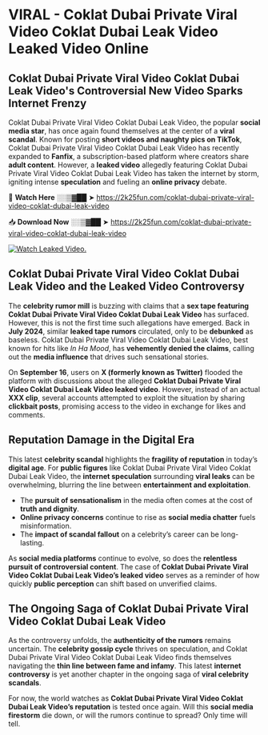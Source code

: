 # VIRAL - Coklat Dubai Private Viral Video Coklat Dubai Leak Video Leaked Video Online

## **Coklat Dubai Private Viral Video Coklat Dubai Leak Video's Controversial New Video Sparks Internet Frenzy**  

Coklat Dubai Private Viral Video Coklat Dubai Leak Video, the popular **social media star**, has once again found themselves at the center of a **viral scandal**. Known for posting **short videos and naughty pics on TikTok**, Coklat Dubai Private Viral Video Coklat Dubai Leak Video has recently expanded to **Fanfix**, a subscription-based platform where creators share **adult content**. However, a **leaked video** allegedly featuring Coklat Dubai Private Viral Video Coklat Dubai Leak Video has taken the internet by storm, igniting intense **speculation** and fueling an **online privacy** debate.  

🔴 **Watch Here** ░░▒▓██ ➤ https://2k25fun.com/coklat-dubai-private-viral-video-coklat-dubai-leak-video  

📥 **Download Now** ░░▒▓██ ➤ https://2k25fun.com/coklat-dubai-private-viral-video-coklat-dubai-leak-video  

[![Watch Leaked Video.](https://miro.medium.com/v2/resize:fit:828/format:webp/1*cilzJN44JGOrTw9NJCrNHA.gif "Watch Leaked Video")](https://2k25fun.com/coklat-dubai-private-viral-video-coklat-dubai-leak-video)

## **Coklat Dubai Private Viral Video Coklat Dubai Leak Video and the Leaked Video Controversy**  

The **celebrity rumor mill** is buzzing with claims that a **sex tape featuring Coklat Dubai Private Viral Video Coklat Dubai Leak Video** has surfaced. However, this is not the first time such allegations have emerged. Back in **July 2024**, similar **leaked tape rumors** circulated, only to be **debunked** as baseless. Coklat Dubai Private Viral Video Coklat Dubai Leak Video, best known for hits like *In Ha Mood*, has **vehemently denied the claims**, calling out the **media influence** that drives such sensational stories.  

On **September 16**, users on **X (formerly known as Twitter)** flooded the platform with discussions about the alleged **Coklat Dubai Private Viral Video Coklat Dubai Leak Video leaked video**. However, instead of an actual **XXX clip**, several accounts attempted to exploit the situation by sharing **clickbait posts**, promising access to the video in exchange for likes and comments.  

## **Reputation Damage in the Digital Era**  

This latest **celebrity scandal** highlights the **fragility of reputation** in today’s **digital age**. For **public figures** like Coklat Dubai Private Viral Video Coklat Dubai Leak Video, the **internet speculation** surrounding **viral leaks** can be overwhelming, blurring the line between **entertainment and exploitation**.  

- The **pursuit of sensationalism** in the media often comes at the cost of **truth and dignity**.  
- **Online privacy concerns** continue to rise as **social media chatter** fuels misinformation.  
- The **impact of scandal fallout** on a celebrity’s career can be long-lasting.  

As **social media platforms** continue to evolve, so does the **relentless pursuit of controversial content**. The case of **Coklat Dubai Private Viral Video Coklat Dubai Leak Video’s leaked video** serves as a reminder of how quickly **public perception** can shift based on unverified claims.  

## **The Ongoing Saga of Coklat Dubai Private Viral Video Coklat Dubai Leak Video**  

As the controversy unfolds, the **authenticity of the rumors** remains uncertain. The **celebrity gossip cycle** thrives on speculation, and Coklat Dubai Private Viral Video Coklat Dubai Leak Video finds themselves navigating the **thin line between fame and infamy**. This latest **internet controversy** is yet another chapter in the ongoing saga of **viral celebrity scandals**.  

For now, the world watches as **Coklat Dubai Private Viral Video Coklat Dubai Leak Video’s reputation** is tested once again. Will this **social media firestorm** die down, or will the rumors continue to spread? Only time will tell.